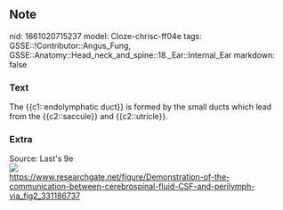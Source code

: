 ## Note
nid: 1661020715237
model: Cloze-chrisc-ff04e
tags: GSSE::!Contributor::Angus_Fung, GSSE::Anatomy::Head_neck_and_spine::18._Ear::Internal_Ear
markdown: false

### Text
The {{c1::endolymphatic duct}} is formed by the small ducts which lead from the {{c2::saccule}} and {{c2::utricle}}.

### Extra
<div>
  <div>
    Source: Last's 9e
  </div>
  <div><img src= 
  "Demonstration-of-the-communication-between-cerebrospinal-fluid-CSF-and-perilymph-via.png"></div>
  <div>
    <a href= 
    "https://www.researchgate.net/figure/Demonstration-of-the-communication-between-cerebrospinal-fluid-CSF-and-perilymph-via_fig2_331186737">
    https://www.researchgate.net/figure/Demonstration-of-the-communication-between-cerebrospinal-fluid-CSF-and-perilymph-via_fig2_331186737</a>
  </div>
</div>
